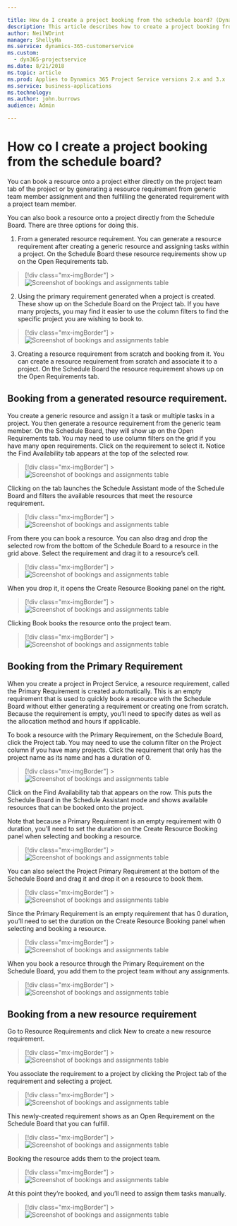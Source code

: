 ```yaml
---

title: How do I create a project booking from the schedule board? (Dynamics 365 for Project Service) | MicrosoftDocs
description: This article describes how to create a project booking from the Schedule Board in Dynamics 365 Project Service.
author: NeilWOrint 
manager: ShellyHa
ms.service: dynamics-365-customerservice
ms.custom:
  - dyn365-projectservice
ms.date: 8/21/2018
ms.topic: article
ms.prod: Applies to Dynamics 365 Project Service versions 2.x and 3.x 
ms.service: business-applications
ms.technology: 
ms.author: john.burrows
audience: Admin

---
```


# How co I create a project booking from the schedule board?

You can book a resource onto a project either directly on the project team tab of the project or by generating a resource requirement from generic team member assignment and then fulfilling the generated requirement with a project team member.

You can also book a resource onto a project directly from the Schedule Board. There are three options for doing this.

1. From a generated resource requirement. You can generate a resource requirement after creating a generic resource and assigning tasks within a project. On the Schedule Board these resource requirements show up on the Open Requirements tab.

> [!div class="mx-imgBorder"] > ![Screenshot of bookings and assignments table](media/FAQ-Project-Booking-Schedule-Board-1.png)

2. Using the primary requirement generated when a project is created. These show up on the Schedule Board on the Project tab. If you have many projects, you may find it easier to use the column filters to find the specific project you are wishing to book to.

> [!div class="mx-imgBorder"] > ![Screenshot of bookings and assignments table](media/FAQ-Project-Booking-Schedule-Board-2.png)

3. Creating a resource requirement from scratch and booking from it. You can create a resource requirement from scratch and associate it to a project. On the Schedule Board the resource requirement shows up on the Open Requirements tab.

## Booking from a generated resource requirement.

You create a generic resource and assign it a task or multiple tasks in a project. You then generate a resource requirement from the generic team member. On the Schedule Board, they will show up on the Open Requirements tab. You may need to use column filters on the grid if you have many open requirements. Click on the requirement to select it. Notice the Find Availability tab appears at the top of the selected row.

> [!div class="mx-imgBorder"] > ![Screenshot of bookings and assignments table](media/FAQ-Project-Booking-Schedule-Board-3.png)
 
Clicking on the tab launches the Schedule Assistant mode of the Schedule Board and filters the available resources that meet the resource requirement.

> [!div class="mx-imgBorder"] > ![Screenshot of bookings and assignments table](media/FAQ-Project-Booking-Schedule-Board-4.png)
 
From there you can book a resource.
You can also drag and drop the selected row from the bottom of the Schedule Board to a resource in the grid above. Select the requirement and drag it to a resource’s cell.

> [!div class="mx-imgBorder"] > ![Screenshot of bookings and assignments table](media/FAQ-Project-Booking-Schedule-Board-5.png)
 
When you drop it, it opens the Create Resource Booking panel on the right.

> [!div class="mx-imgBorder"] > ![Screenshot of bookings and assignments table](media/FAQ-Project-Booking-Schedule-Board-6.png)
 
Clicking Book books the resource onto the project team.

> [!div class="mx-imgBorder"] > ![Screenshot of bookings and assignments table](media/FAQ-Project-Booking-Schedule-Board-7.png)
 
## Booking from the Primary Requirement

When you create a project in Project Service, a resource requirement, called the Primary Requirement is created automatically. This is an empty requirement that is used to quickly book a resource with the Schedule Board without either generating a requirement or creating one from scratch. Because the requirement is empty, you’ll need to specify dates as well as the allocation method and hours if applicable. 

To book a resource with the Primary Requirement, on the Schedule Board, click the Project tab. You may need to use the column filter on the Project column if you have many projects.
Click the requirement that only has the project name as its name and has a duration of 0.
 
> [!div class="mx-imgBorder"] > ![Screenshot of bookings and assignments table](media/FAQ-Project-Booking-Schedule-Board-8.png)

Click on the Find Availability tab that appears on the row. This puts the Schedule Board in the Schedule Assistant mode and shows available resources that can be booked onto the project.

Note that because a Primary Requirement is an empty requirement with 0 duration, you’ll need to set the duration on the Create Resource Booking panel when selecting and booking a resource.

> [!div class="mx-imgBorder"] > ![Screenshot of bookings and assignments table](media/FAQ-Project-Booking-Schedule-Board-9.png)
 
You can also select the Project Primary Requirement at the bottom of the Schedule Board and drag it and drop it on a resource to book them.

> [!div class="mx-imgBorder"] > ![Screenshot of bookings and assignments table](media/FAQ-Project-Booking-Schedule-Board-10.png)
 
Since the Primary Requirement is an empty requirement that has 0 duration, you’ll need to set the duration on the Create Resource Booking panel when selecting and booking a resource.

> [!div class="mx-imgBorder"] > ![Screenshot of bookings and assignments table](media/FAQ-Project-Booking-Schedule-Board-11.png)
 
When you book a resource through the Primary Requirement on the Schedule Board, you add them to the project team without any assignments.

> [!div class="mx-imgBorder"] > ![Screenshot of bookings and assignments table](media/FAQ-Project-Booking-Schedule-Board-12.png)
 
## Booking from a new resource requirement

Go to Resource Requirements and click New to create a new resource requirement.

> [!div class="mx-imgBorder"] > ![Screenshot of bookings and assignments table](media/FAQ-Project-Booking-Schedule-Board-13.png)
 
You associate the requirement to a project by clicking the Project tab of the requirement and selecting a project.

> [!div class="mx-imgBorder"] > ![Screenshot of bookings and assignments table](media/FAQ-Project-Booking-Schedule-Board-14.png)
 
This newly-created requirement shows as an Open Requirement on the Schedule Board that you can fulfill.

> [!div class="mx-imgBorder"] > ![Screenshot of bookings and assignments table](media/FAQ-Project-Booking-Schedule-Board-15.png)

Booking the resource adds them to the project team.

> [!div class="mx-imgBorder"] > ![Screenshot of bookings and assignments table](media/FAQ-Project-Booking-Schedule-Board-16.png)
 
At this point they’re booked, and you’ll need to assign them tasks manually.

> [!div class="mx-imgBorder"] > ![Screenshot of bookings and assignments table](media/FAQ-Project-Booking-Schedule-Board-17.png)
 

